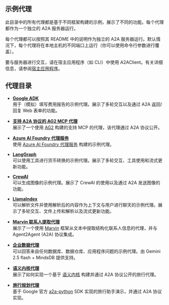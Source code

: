 ## 示例代理

此目录中的所有代理都是基于不同框架构建的示例，展示了不同的功能。每个代理都作为一个独立的 A2A 服务器运行。

每个代理都可以按照其 README 中的说明作为独立的 A2A 服务器运行。默认情况下，每个代理将在本地主机的不同端口上运行（你可以使用命令行参数进行覆盖）。

要与服务器进行交互，请在宿主应用程序（如 CLI）中使用 A2AClient。有关详细信息，请参阅[宿主应用程序](/samples/python/hosts/README.md)。

## 代理目录

* [**Google ADK**](/samples/python/agents/google_adk/README.md)  
用于（模拟）填写费用报告的示例代理。展示了多轮交互以及通过 A2A 返回/回复 Web 表单的功能。

* [**支持 A2A 协议的 AG2 MCP 代理**](/samples/python/agents/ag2/README.md)  
展示了一个使用 [AG2](https://github.com/ag2ai/ag2) 构建的支持 MCP 的代理，该代理通过 A2A 协议公开。

* [**Azure AI Foundry 代理服务**](/samples/python/agents/azureaifoundry_sdk/azurefoundryagent/README.md)  
使用 [Azure AI Foundry 代理服务](https://learn.microsoft.com/en-us/azure/ai-services/agents/overview) 构建的示例代理。

* [**LangGraph**](/samples/python/agents/langgraph/README.md)  
可以使用工具进行货币转换的示例代理。展示了多轮交互、工具使用和流式更新功能。

* [**CrewAI**](/samples/python/agents/crewai/README.md)  
可以生成图像的示例代理。展示了 CrewAI 的使用以及通过 A2A 发送图像的功能。

* [**LlamaIndex**](/samples/python/agents/llama_index_file_chat/README.md)  
可以解析文件并使用解析后的内容作为上下文与用户进行聊天的示例代理。展示了多轮交互、文件上传和解析以及流式更新功能。

* [**Marvin 联系人提取代理**](/samples/python/agents/marvin/README.md)  
展示了一个使用 [Marvin](https://github.com/prefecthq/marvin) 框架从文本中提取结构化联系人信息的代理，并与 Agent2Agent (A2A) 协议集成。

* [**企业数据代理**](/samples/python/agents/mindsdb/README.md)  
可以回答来自任何数据库、数据仓库、应用程序问题的示例代理。由 Gemini 2.5 flash + MindsDB 提供支持。

* [**语义内核代理**](/samples/python/agents/semantickernel/README.md)  
展示了如何实现一个基于 [语义内核](https://github.com/microsoft/semantic-kernel/) 构建并通过 A2A 协议公开的旅行代理。

* [**旅行规划代理**](/samples/python/agents/travel_planner_agent/README.md)  
基于 Google 官方 [a2a-python](https://github.com/google/a2a-python) SDK 实现的旅行助手演示，并通过 A2A 协议实现。